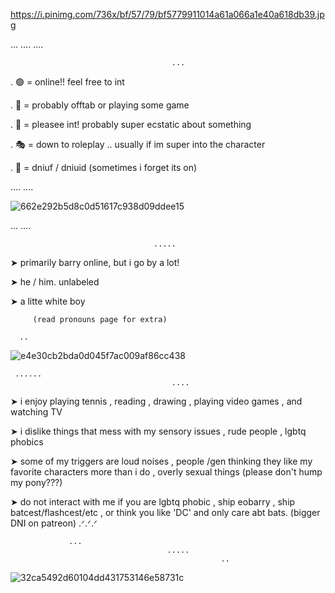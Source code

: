 
https://i.pinimg.com/736x/bf/57/79/bf5779911014a61a066a1e40a618db39.jpg

...
				....
    								....

     									...

.	🟢 = online!! feel free to int

.	🌙 = probably offtab or playing some game

.	💬 = pleasee int! probably super ecstatic about something

.	🎭 = down to roleplay .. usually if im super into the character

.	🔴 = dniuf / dniuid (sometimes i forget its on)


....
			....
   
   ![662e292b5d8c0d51617c938d09ddee15](https://github.com/user-attachments/assets/a292455b-9f82-4b4f-9c06-59dfe989f553)


   ...
   				....

       								.....

➤ primarily barry online, but i go by a lot!             


➤ he / him. unlabeled

➤ a litte white boy

		 (read pronouns page for extra) 
  
      ..        
               
			  
![e4e30cb2bda0d045f7ac009af86cc438](https://github.com/user-attachments/assets/a7a957fc-1311-4672-9696-7c714c9f7a60)

     
     
     
     
     ......
                                        ....

                                        
➤ i enjoy playing tennis , reading , drawing , playing video games , and watching TV

➤ i dislike things that mess with my sensory issues , rude people , lgbtq phobics

➤ some of my triggers are loud noises , people /gen thinking they like my favorite characters more than i do , overly sexual things (please don't hump my pony???)

➤ do not interact with me if you are lgbtq phobic , ship eobarry , ship batcest/flashcest/etc , or think you like 'DC' and only care abt bats. (bigger DNI on patreon) .ᐟ.ᐟ.ᐟ
 
                 ...
                                       ..... 
                                                   ..




![32ca5492d60104dd431753146e58731c](https://github.com/user-attachments/assets/e7578030-eb45-4656-8df6-97a7ebbac9e0)


 
 
 
